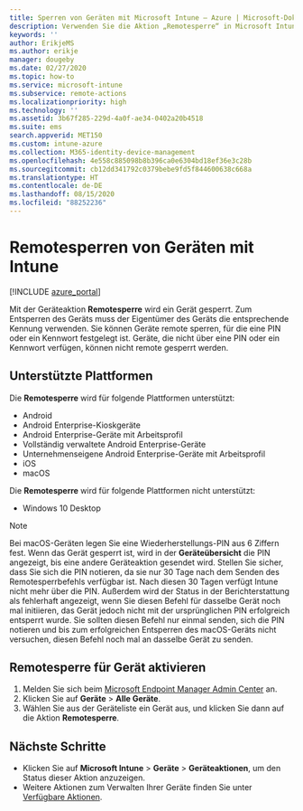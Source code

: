 ```yaml
---
title: Sperren von Geräten mit Microsoft Intune – Azure | Microsoft-Dokumentation
description: Verwenden Sie die Aktion „Remotesperre“ in Microsoft Intune, um ein Gerät zu sperren, das durch eine PIN oder ein Kennwort geschützt ist.
keywords: ''
author: ErikjeMS
ms.author: erikje
manager: dougeby
ms.date: 02/27/2020
ms.topic: how-to
ms.service: microsoft-intune
ms.subservice: remote-actions
ms.localizationpriority: high
ms.technology: ''
ms.assetid: 3b67f285-229d-4a0f-ae34-0402a20b4518
ms.suite: ems
search.appverid: MET150
ms.custom: intune-azure
ms.collection: M365-identity-device-management
ms.openlocfilehash: 4e558c885098b8b396ca0e6304bd18ef36e3c28b
ms.sourcegitcommit: cb12dd341792c0379bebe9fd5f844600638c668a
ms.translationtype: HT
ms.contentlocale: de-DE
ms.lasthandoff: 08/15/2020
ms.locfileid: "88252236"
---
```

# <a name="remotely-lock-devices-with-intune"></a>Remotesperren von Geräten mit Intune

[!INCLUDE [azure_portal](../includes/azure_portal.md)]

Mit der Geräteaktion **Remotesperre** wird ein Gerät gesperrt. Zum Entsperren des Geräts muss der Eigentümer des Geräts die entsprechende Kennung verwenden. Sie können Geräte remote sperren, für die eine PIN oder ein Kennwort festgelegt ist. Geräte, die nicht über eine PIN oder ein Kennwort verfügen, können nicht remote gesperrt werden.

## <a name="supported-platforms"></a>Unterstützte Plattformen

Die **Remotesperre** wird für folgende Plattformen unterstützt:

- Android
- Android Enterprise-Kioskgeräte
- Android Enterprise-Geräte mit Arbeitsprofil
- Vollständig verwaltete Android Enterprise-Geräte
- Unternehmenseigene Android Enterprise-Geräte mit Arbeitsprofil
- iOS
- macOS

Die **Remotesperre** wird für folgende Plattformen nicht unterstützt:
- Windows 10 Desktop

> [!NOTE]
> Bei macOS-Geräten legen Sie eine Wiederherstellungs-PIN aus 6 Ziffern fest. Wenn das Gerät gesperrt ist, wird in der **Geräteübersicht** die PIN angezeigt, bis eine andere Geräteaktion gesendet wird. Stellen Sie sicher, dass Sie sich die PIN notieren, da sie nur 30 Tage nach dem Senden des Remotesperrbefehls verfügbar ist. Nach diesen 30 Tagen verfügt Intune nicht mehr über die PIN. Außerdem wird der Status in der Berichterstattung als fehlerhaft angezeigt, wenn Sie diesen Befehl für dasselbe Gerät noch mal initiieren, das Gerät jedoch nicht mit der ursprünglichen PIN erfolgreich entsperrt wurde. Sie sollten diesen Befehl nur einmal senden, sich die PIN notieren und bis zum erfolgreichen Entsperren des macOS-Geräts nicht versuchen, diesen Befehl noch mal an dasselbe Gerät zu senden.


## <a name="remote-lock-a-device"></a>Remotesperre für Gerät aktivieren

1. Melden Sie sich beim [Microsoft Endpoint Manager Admin Center](https://go.microsoft.com/fwlink/?linkid=2109431) an.
3. Klicken Sie auf **Geräte** > **Alle Geräte**.
4. Wählen Sie aus der Geräteliste ein Gerät aus, und klicken Sie dann auf die Aktion **Remotesperre**.

## <a name="next-steps"></a>Nächste Schritte

- Klicken Sie auf **Microsoft Intune** > **Geräte** > **Geräteaktionen**, um den Status dieser Aktion anzuzeigen. 
- Weitere Aktionen zum Verwalten Ihrer Geräte finden Sie unter [Verfügbare Aktionen](device-management.md).
